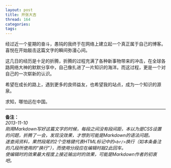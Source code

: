 ```yaml
---
layout: post
title: 开张大吉
thread: 164
categories: 
tags:
---
```


经过近一个星期的奋斗，愚钝的我终于在网络上建立起一个真正属于自己的博客。喜悦在开始敲击这篇文字的瞬间弥漫心间。

这几日的经历是十足的折腾，折腾的过程充满了各种新事物带来的冲击，在全球各路网络大神的默默分享中，自己像扎进了一片知识的海洋。而这过程，更是一个对自己的一次崭新的认识。

希望在成长的路上，遇到更多的良师益友，也希望我的站点，成为一个知识的源泉。

求知，哪怕远在中国。

***
**备注：**  
*2013-11-10*  
*刚用Markdown写好这篇文字的时候，每段之间没有段间距，本以为是CSS设置的问题，折腾了一会，发现没效果，才想到可能是Markdown的语法问题。*  
*遂查阅资料，果然段尾的2个空格键代表HTML标记中的`<br/>`换行（如本条备注的几段所使用的“换行”），而使用分段应在编辑时敲2此回车。*  
*使编辑时的效果最大程度上接近输出时的效果，可能是Markdown作者的初衷吧。*
